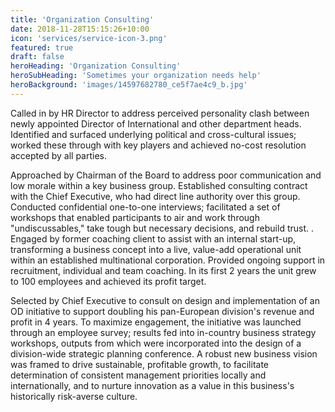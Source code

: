 ```yaml
---
title: 'Organization Consulting'
date: 2018-11-28T15:15:26+10:00
icon: 'services/service-icon-3.png'
featured: true
draft: false
heroHeading: 'Organization Consulting'
heroSubHeading: 'Sometimes your organization needs help'
heroBackground: 'images/14597682780_ce5f7ae4c9_b.jpg'
---
```



Called in by HR Director to address perceived personality clash between newly appointed Director of International and other department heads. Identified and surfaced underlying political and cross-cultural issues; worked these through with key players and achieved no-cost resolution accepted by all parties. 

Approached by Chairman of the Board to address poor communication and low morale within a key business group.  Established consulting contract with the Chief Executive, who had direct line authority over this group.  Conducted confidential one-to-one interviews; facilitated a set of workshops that enabled participants to air and work through "undiscussables," take tough but necessary decisions, and rebuild trust.
.
Engaged by former coaching client to assist with an internal start-up, transforming a business concept into a live, value-add operational unit within an established multinational corporation.  Provided ongoing support in recruitment, individual and team coaching. In its first 2 years the unit grew to 100 employees and achieved its profit target.

Selected by Chief Executive to consult on design and implementation of an OD initiative to support doubling his pan-European division's revenue and profit in 4 years. To maximize engagement, the initiative was launched through an employee survey; results fed into in-country business strategy workshops, outputs from which were incorporated into the design of a division-wide strategic planning conference. A robust new business vision was framed to drive sustainable, profitable growth, to facilitate determination of consistent management priorities locally and internationally, and to nurture innovation as a value in this business's historically risk-averse culture. 
